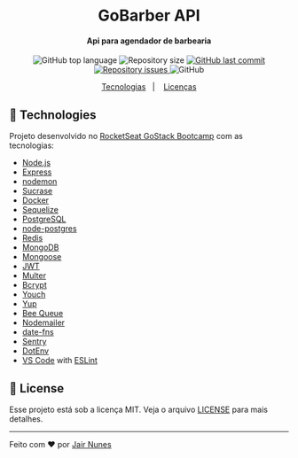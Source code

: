 <h1 align="center">
    <br>
    GoBarber API
</h1>

<h4 align="center">
  Api para agendador de barbearia
</h4>
<p align="center">
  <img alt="GitHub top language" src="https://img.shields.io/github/languages/top/jairnunes/gobarber-api.svg">

  <img alt="Repository size" src="https://img.shields.io/github/repo-size/jairnunes/gobarber-api.svg">
  <a href="https://github.com/jairnunes/gobarber-api/commits/master">
    <img alt="GitHub last commit" src="https://img.shields.io/github/last-commit/jairnunes/gobarber-api.svg">
  </a>

  <a href="https://github.com/jairnunes/gobarber-api/issues">
    <img alt="Repository issues" src="https://img.shields.io/github/issues/jairnunes/gobarber-api.svg">
  </a>

  <img alt="GitHub" src="https://img.shields.io/github/license/jairnunes/gobarber-api.svg">
</p>

<p align="center">
  <a href="#rocket-technologies">Tecnologias</a>&nbsp;&nbsp;&nbsp;|&nbsp;&nbsp;&nbsp;
  <a href="#memo-license">Licenças</a>
</p>

## :rocket: Technologies

Projeto desenvolvido no [RocketSeat GoStack Bootcamp](https://rocketseat.com.br/bootcamp) com as tecnologias:

-  [Node.js][nodejs]
-  [Express](https://expressjs.com/)
-  [nodemon](https://nodemon.io/)
-  [Sucrase](https://github.com/alangpierce/sucrase)
-  [Docker](https://www.docker.com/docker-community)
-  [Sequelize](http://docs.sequelizejs.com/)
-  [PostgreSQL](https://www.postgresql.org/)
-  [node-postgres](https://www.npmjs.com/package/pg)
-  [Redis](https://redis.io/)
-  [MongoDB](https://www.mongodb.com/)
-  [Mongoose](https://mongoosejs.com/)
-  [JWT](https://jwt.io/)
-  [Multer](https://github.com/expressjs/multer)
-  [Bcrypt](https://www.npmjs.com/package/bcrypt)
-  [Youch](https://www.npmjs.com/package/youch)
-  [Yup](https://www.npmjs.com/package/yup)
-  [Bee Queue](https://www.npmjs.com/package/bcrypt)
-  [Nodemailer](https://nodemailer.com/about/)
-  [date-fns](https://date-fns.org/)
-  [Sentry](https://sentry.io/)
-  [DotEnv](https://www.npmjs.com/package/dotenv)
-  [VS Code][vc] with [ESLint][vceslint]

## :memo: License
Esse projeto está sob a licença MIT. Veja o arquivo [LICENSE](https://github.com/jairnunes/gobarber-api/blob/master/LICENSE) para mais detalhes.

---

Feito com ♥ por [Jair Nunes](https://www.linkedin.com/in/jair-nunes-77071950/)

[nodejs]: https://nodejs.org/
[yarn]: https://yarnpkg.com/
[vc]: https://code.visualstudio.com/
[vceditconfig]: https://marketplace.visualstudio.com/items?itemName=EditorConfig.EditorConfig
[vceslint]: https://marketplace.visualstudio.com/items?itemName=dbaeumer.vscode-eslint
